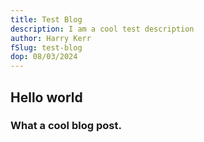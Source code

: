 ```yaml
---
title: Test Blog
description: I am a cool test description
author: Harry Kerr
fSlug: test-blog
dop: 08/03/2024
---
```


## Hello world

### What a cool blog post.